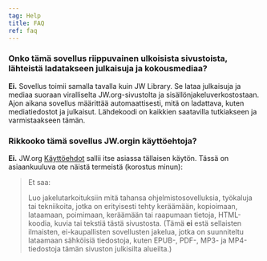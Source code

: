 ```yaml
---
tag: Help
title: FAQ
ref: faq
---
```


### Onko tämä sovellus riippuvainen ulkoisista sivustoista, lähteistä ladatakseen julkaisuja ja kokousmediaa?

**Ei.** Sovellus toimii samalla tavalla kuin JW Library. Se lataa julkaisuja ja mediaa suoraan viralliselta JW.org-sivustolta ja sisällönjakeluverkostostaan. Ajon aikana sovellus määrittää automaattisesti, mitä on ladattava, kuten mediatiedostot ja julkaisut. Lähdekoodi on kaikkien saatavilla tutkiakseen ja varmistaakseen tämän.

### Rikkooko tämä sovellus JW.orgin käyttöehtoja?

**Ei.** JW.org [Käyttöehdot](https://www.jw.org/finder?docid=1011511&prefer=content) sallii itse asiassa tällaisen käytön. Tässä on asiaankuuluva ote näistä termeistä (korostus minun):

> Et saa:
>
> Luo jakelutarkoituksiin mitä tahansa ohjelmistosovelluksia, työkaluja tai tekniikoita, jotka on erityisesti tehty keräämään, kopioimaan, lataamaan, poimimaan, keräämään tai raapumaan tietoja, HTML-koodia, kuvia tai tekstiä tästä sivustosta. (Tämä **ei** estä sellaisten ilmaisten, ei-kaupallisten sovellusten jakelua, jotka on suunniteltu lataamaan sähköisiä tiedostoja, kuten EPUB-, PDF-, MP3- ja MP4-tiedostoja tämän sivuston julkisilta alueilta.)
